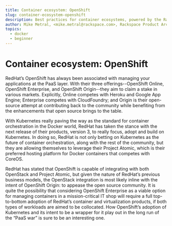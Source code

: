 ```yaml
---
title: Container ecosystem: OpenShift
slug: container-ecosystem-openshift 
description: Best practices for container ecosystems, powered by the Rackspace Container Service
author: Mike Metral, <mike.metral@rackspace.com>, Rackspace Product Architect
topics:
  - docker
  - beginner
---
```


Container ecosystem: OpenShift
==============================

RedHat’s OpenShift has always been associated with managing your
applications at the PaaS layer. With their three offerings--OpenShift
Online, OpenShift Enterprise, and OpenShift Origin--they aim to claim a
stake in various markets. Explicitly, Online competes with Heroku and
Google App Engine; Enterprise competes with CloudFoundry; and Origin is their
open-source attempt at contributing back to the community while
benefiting from the enhancements that open source brings to the table.

With Kubernetes really paving the way as the standard for container
orchestration in the Docker world, RedHat has taken the stance with
the next release of their products, version 3, to really focus, adopt
and build on Kubernetes. In doing so, RedHat is not only betting on
Kubernetes as the future of container orchestration, along with the
rest of the community, but they are allowing themselves to leverage
their Project Atomic, which is their preferred hosting platform for
Docker containers that competes with CoreOS.

RedHat has stated that OpenShift is capable of integrating with both
OpenStack and Project Atomic, but given the nature of RedHat’s
previous business models, the OpenStack integration is most likely
inline with the intent of OpenShift Origin: to appease the open source
community. It is quite the possibility that considering OpenShift
Enterprise as a viable option for managing containers in a
mission-critical IT shop will require a full top-to-bottom
adoption of RedHat’s container and virtualization products, if both
types of workloads are aimed to be collocated. How OpenShift’s
adoption of Kubernetes and its intent to be a wrapper for it play out
in the long run of the “PaaS war” is sure to be an interesting one.
